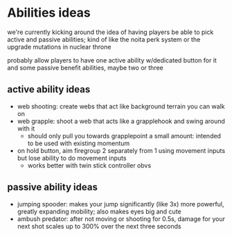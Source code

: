 # Abilities ideas

we're currently kicking around the idea of having players be able to pick active and passive abilities;
kind of like the noita perk system or the upgrade mutations in nuclear throne

probably allow players to have one active ability w/dedicated button for it and some passive benefit abilities,
maybe two or three

## active ability ideas

- web shooting: create webs that act like background terrain you can walk on
- web grapple: shoot a web that acts like a grapplehook and swing around with it
    - should only pull you towards grapplepoint a small amount: intended to be used with existing momentum
- on hold button, aim firegroup 2 separately from 1 using movement inputs but lose ability to do movement inputs
    - works better with twin stick controller obvs

## passive ability ideas

- jumping spooder: makes your jump significantly (like 3x) more powerful, greatly expanding mobility; also makes eyes big and cute
- ambush predator: after not moving or shooting for 0.5s, damage for your next shot scales up to 300% over the next three seconds
